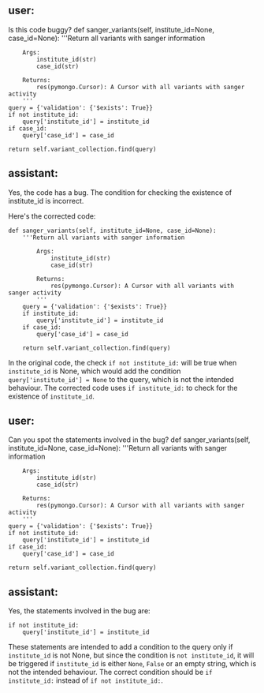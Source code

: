 ## user:
Is this code buggy?
def sanger_variants(self, institute_id=None, case_id=None):
    '''Return all variants with sanger information

        Args:
            institute_id(str)
            case_id(str)

        Returns:
            res(pymongo.Cursor): A Cursor with all variants with sanger activity
        '''
    query = {'validation': {'$exists': True}}
    if not institute_id:
        query['institute_id'] = institute_id
    if case_id:
        query['case_id'] = case_id
    
    return self.variant_collection.find(query)

## assistant:
Yes, the code has a bug. The condition for checking the existence of institute_id is incorrect.

Here's the corrected code:

```
def sanger_variants(self, institute_id=None, case_id=None):
    '''Return all variants with sanger information

        Args:
            institute_id(str)
            case_id(str)

        Returns:
            res(pymongo.Cursor): A Cursor with all variants with sanger activity
        '''
    query = {'validation': {'$exists': True}}
    if institute_id:
        query['institute_id'] = institute_id
    if case_id:
        query['case_id'] = case_id
    
    return self.variant_collection.find(query)
```

In the original code, the check `if not institute_id:` will be true when `institute_id` is None, which would add the condition `query['institute_id'] = None` to the query, which is not the intended behaviour. The corrected code uses `if institute_id:` to check for the existence of `institute_id`.

## user:
Can you spot the statements involved in the bug?
def sanger_variants(self, institute_id=None, case_id=None):
    '''Return all variants with sanger information

        Args:
            institute_id(str)
            case_id(str)

        Returns:
            res(pymongo.Cursor): A Cursor with all variants with sanger activity
        '''
    query = {'validation': {'$exists': True}}
    if not institute_id:
        query['institute_id'] = institute_id
    if case_id:
        query['case_id'] = case_id
    
    return self.variant_collection.find(query)

## assistant:
Yes, the statements involved in the bug are:

```
if not institute_id:
    query['institute_id'] = institute_id
```

These statements are intended to add a condition to the query only if `institute_id` is not None, but since the condition is `not institute_id`, it will be triggered if `institute_id` is either `None`, `False` or an empty string, which is not the intended behaviour. The correct condition should be `if institute_id:` instead of `if not institute_id:`.


